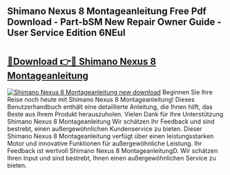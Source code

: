 ## Shimano Nexus 8 Montageanleitung Free Pdf Download - Part-bSM New Repair Owner Guide - User Service Edition 6NEul

# <h2><a href="http://df7iq56.blite.top/?on=Shimano+Nexus+8+Montageanleitung">🔗Download 👉🔴 Shimano Nexus 8 Montageanleitung</a></h2>

[![Shimano Nexus 8 Montageanleitung new download](https://i.imgur.com/lujVjoI.png)](http://df7iq56.blite.top/?on=Shimano+Nexus+8+Montageanleitung)
Beginnen Sie Ihre Reise noch heute mit Shimano Nexus 8 Montageanleitung! Dieses Benutzerhandbuch enthält eine detaillierte Anleitung, die Ihnen hilft, das Beste aus Ihrem Produkt herauszuholen. Vielen Dank für Ihre Unterstützung Shimano Nexus 8 Montageanleitung Wir schätzen Ihr Feedback und sind bestrebt, einen außergewöhnlichen Kundenservice zu bieten. Dieser Shimano Nexus 8 Montageanleitung verfügt über einen leistungsstarken Motor und innovative Funktionen für außergewöhnliche Leistung. Ihr Feedback ist wertvoll Shimano Nexus 8 MontageanleitungD. Wir schätzen Ihren Input und sind bestrebt, Ihnen einen außergewöhnlichen Service zu bieten.
